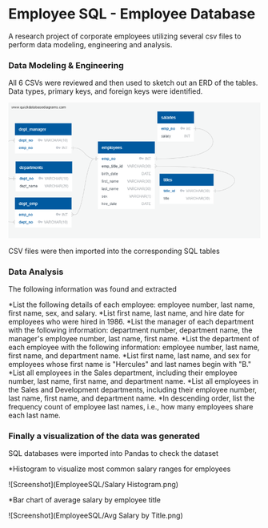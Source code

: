 # Employee SQL - Employee Database

A research project of corporate employees utilizing several csv files to perform data modeling, engineering and analysis.


### Data Modeling & Engineering

All 6 CSVs were reviewed and then used to sketch out an ERD of the tables. Data types, primary keys, and foreign keys were identified. 

![Screenshot](QuickDBD-employee_erd.png)

CSV files were then imported into the corresponding SQL tables

### Data Analysis
The following information was found and extracted

*List the following details of each employee: employee number, last name, first name, sex, and salary.
*List first name, last name, and hire date for employees who were hired in 1986.
*List the manager of each department with the following information: department number, department name, the manager's employee number, last name, first name.
*List the department of each employee with the following information: employee number, last name, first name, and department name.
*List first name, last name, and sex for employees whose first name is "Hercules" and last names begin with "B."
*List all employees in the Sales department, including their employee number, last name, first name, and department name.
*List all employees in the Sales and Development departments, including their employee number, last name, first name, and department name.
*In descending order, list the frequency count of employee last names, i.e., how many employees share each last name.

### Finally a visualization of the data was generated
SQL databases were imported into Pandas to check the dataset 

*Histogram to visualize most common salary ranges for employees

![Screenshot](EmployeeSQL/Salary Histogram.png)

*Bar chart of average salary by employee title

![Screenshot](EmployeeSQL/Avg Salary by Title.png)